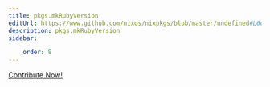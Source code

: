 ```yaml
---
title: pkgs.mkRubyVersion
editUrl: https://www.github.com/nixos/nixpkgs/blob/master/undefined#L6C17
description: pkgs.mkRubyVersion
sidebar:

    order: 8
---
```


<a href="https://www.github.com/nixos/nixpkgs/blob/master/undefined#L6C17">Contribute Now!</a>



